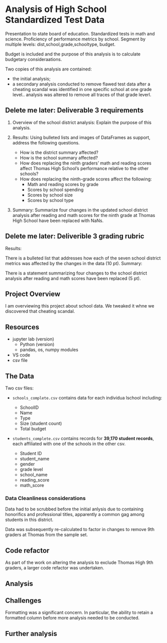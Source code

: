 # Analysis of High School Standardized Test Data

Presentation to state board of education. Standardized tests in math and science.  Proficiency of performance metrics by school.  Segment by multiple levels:
dist,school,grade,schooltype, budget.

Budget is included and the purpose of this analysis is to calculate budgetary consideraations.

Two copies of this analysis are contained:
* the initial analysis;
* a secondary analysis conducted to remove flawed test data after a cheating scandal was identified in one specific school at one grade level.. analysis was altered to remove all traces of that grade leverl.

## Delete me later: Deliverable 3 requirements

1. Overview of the school district analysis: Explain the purpose of this analysis.

2. Results: Using bulleted lists and images of DataFrames as support, address the following questions.

    * How is the district summary affected?
    * How is the school summary affected?
    * How does replacing the ninth graders’ math and reading scores affect Thomas High School’s performance relative to the other schools?
    * How does replacing the ninth-grade scores affect the following:
        * Math and reading scores by grade
        * Scores by school spending
        * Scores by school size
        * Scores by school type

3. Summary: Summarize four changes in the updated school district analysis after reading and math scores for the ninth grade at Thomas High School have been replaced with NaNs.

## Delete me later: Deliverible 3 grading rubric

Results:

There is a bulleted list that addresses how each of the seven school district metrics was affected by the changes in the data (10 pt).
Summary:

There is a statement summarizing four changes to the school district analysis after reading and math scores have been replaced (5 pt).

## Project Overview

I am overviewing this project about school data.  We tweaked it whne we discovered that cheating scandal.

## Resources

* jupyter lab (version)
    * Python (version)
    * pandas, os, numpy modules
* VS code
* csv file

## The Data

Two csv files:
* `schools_complete.csv` contains data for each individua lschool including:
    * SchoolID
    * Name
    * Type
    * Size (student count)
    * Total budget

* `students_complete.csv` contains records for **39,170 student records**, each affiliated with one of the schools in the other csv.
    * Student ID
    * student_name
    * gender
    * grade level
    * school_name
    * reading_score
    * math_score

### Data Cleanliness considerations

Data had to be scrubbed before the initial anlysis due to containing honorifics and professional titles, apparently a common gag among students in this district.

Data was subsequently re-calculated to factor in changes to remove 9th graders at Thomas from the sample set.

## Code refactor

As part of the work on altering the analysis to exclude Thomas High 9th graders, a larger code refactor was undertaken.

## Analysis



## Challenges

Formatting was a significant concern.  In particular, the ability to retain a formatted column before more analysis needed to be conducted.

## Further analysis 

